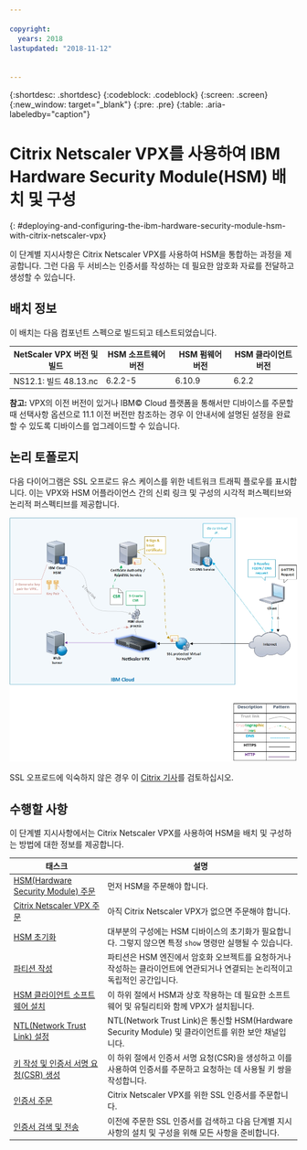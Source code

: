 ```yaml
---

copyright:
  years: 2018
lastupdated: "2018-11-12"


---
```


{:shortdesc: .shortdesc}
{:codeblock: .codeblock}
{:screen: .screen}
{:new_window: target="_blank"}
{:pre: .pre}
{:table: .aria-labeledby="caption"}

# Citrix Netscaler VPX를 사용하여 IBM Hardware Security Module(HSM) 배치 및 구성
{: #deploying-and-configuring-the-ibm-hardware-security-module-hsm-with-citrix-netscaler-vpx}

이 단계별 지시사항은 Citrix Netscaler VPX를 사용하여 HSM을 통합하는 과정을 제공합니다. 그런 다음 두 서비스는 인증서를 작성하는 데 필요한 암호화 자료를 전달하고 생성할 수 있습니다.

## 배치 정보
이 배치는 다음 컴포넌트 스펙으로 빌드되고 테스트되었습니다.

| NetScaler VPX 버전 및 빌드	| HSM 소프트웨어 버전 | HSM 펌웨어 버전 | HSM 클라이언트 버전 |
| ------------- | ------------- | ------------- | ------------- |
| NS12.1: 빌드 48.13.nc | 6.2.2-5 | 6.10.9 | 6.2.2 |

**참고:** VPX의 이전 버전이 있거나 IBM© Cloud 플랫폼을 통해서만 디바이스를 주문할 때 선택사항 옵션으로 11.1 이전 버전만 참조하는 경우 이 안내서에 설명된 설정을 완료할 수 있도록 디바이스를 업그레이드할 수 있습니다.  

## 논리 토폴로지
다음 다이어그램은 SSL 오프로드 유스 케이스를 위한 네트워크 트래픽 플로우를 표시합니다. 이는 VPX와 HSM 어플라이언스 간의 신뢰 링크 및 구성의 시각적 퍼스펙티브와 논리적 퍼스펙티브를 제공합니다. 

<img src="images/network-flows-logical-topology.jpg" alt="그림" style="width: 700px;"/>

SSL 오프로드에 익숙하지 않은 경우 이 [Citrix 기사](https://docs.citrix.com/en-us/netscaler/12-1/ssl.html)를 검토하십시오.

## 수행할 사항

이 단계별 지시사항에서는 Citrix Netscaler VPX를 사용하여 HSM을 배치 및 구성하는 방법에 대한 정보를 제공합니다.

태스크  |설명
------------- | -------------
[HSM(Hardware Security Module) 주문](/docs/infrastructure/citrix-netscaler-vpx?topic=citrix-netscaler-vpx-order-the-ibm-hardware-security-module-hsm-) | 먼저 HSM을 주문해야 합니다.
[Citrix Netscaler VPX 주문](/docs/infrastructure/citrix-netscaler-vpx?topic=citrix-netscaler-vpx-order-a-citrix-netscaler-vpx) |아직 Citrix Netscaler VPX가 없으면 주문해야 합니다.
[HSM 초기화](/docs/infrastructure/citrix-netscaler-vpx?topic=citrix-netscaler-vpx-initialize-ibm-hardware-security-module-hsm-) |대부분의 구성에는 HSM 디바이스의 초기화가 필요합니다. 그렇지 않으면 특정 `show` 명령만 실행될 수 있습니다. 
[파티션 작성](/docs/infrastructure/citrix-netscaler-vpx?topic=citrix-netscaler-vpx-create-a-partition) |파티션은 HSM 엔진에서 암호화 오브젝트를 요청하거나 작성하는 클라이언트에 연관되거나 연결되는 논리적이고 독립적인 공간입니다.
[HSM 클라이언트 소프트웨어 설치](/docs/infrastructure/citrix-netscaler-vpx?topic=citrix-netscaler-vpx-install-the-ibm-hardware-security-module-hsm-client-software) |이 하위 절에서 HSM과 상호 작용하는 데 필요한 소프트웨어 및 유틸리티와 함께 VPX가 설치됩니다. |
[NTL(Network Trust Link) 설정](/docs/infrastructure/citrix-netscaler-vpx?topic=citrix-netscaler-vpx-establish-a-network-trust-link-ntl-) |NTL(Network Trust Link)은 통신할 HSM(Hardware Security Module) 및 클라이언트를 위한 보안 채널입니다. |
[키 작성 및 인증서 서명 요청(CSR) 생성](/docs/infrastructure/citrix-netscaler-vpx?topic=citrix-netscaler-vpx-create-keys-and-generate-the-certificate-signing-request-csr-) |이 하위 절에서 인증서 서명 요청(CSR)을 생성하고 이를 사용하여 인증서를 주문하고 요청하는 데 사용될 키 쌍을 작성합니다. | 
[인증서 주문](/docs/infrastructure/citrix-netscaler-vpx?topic=citrix-netscaler-vpx-order-an-ssl-certificate) | Citrix Netscaler VPX를 위한 SSL 인증서를 주문합니다.
[인증서 검색 및 전송](/docs/infrastructure/citrix-netscaler-vpx?topic=citrix-netscaler-vpx-retrieve-and-transfer-the-certificate) | 이전에 주문한 SSL 인증서를 검색하고 다음 단계별 지시사항의 설치 및 구성을 위해 모든 사항을 준비합니다. 
